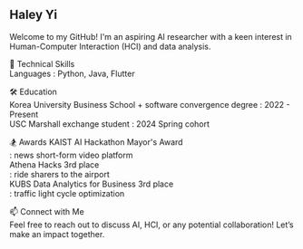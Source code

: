 ## Haley Yi
Welcome to my GitHub! I'm an aspiring AI researcher with a keen interest in Human-Computer Interaction (HCI) and data analysis. 


🌟 Technical Skills  
Languages : Python, Java, Flutter  


🛠️ Education  
Korea University Business School + software convergence degree : 2022 - Present      
USC Marshall exchange student : 2024 Spring cohort  


🏂 Awards
KAIST AI Hackathon Mayor's Award  
  : news short-form video platform  
Athena Hacks 3rd place  
  : ride sharers to the airport  
KUBS Data Analytics for Business 3rd place  
  : traffic light cycle optimization  

  
📫 Connect with Me  
Feel free to reach out to discuss AI, HCI, or any potential collaboration! Let’s make an impact together.
